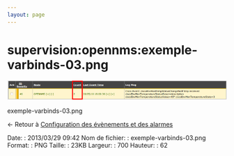 ```yaml
---
layout: page
---
```


supervision:opennms:exemple-varbinds-03.png
===========================================

[![exemple-varbinds-03.png](../../../assets/media/supervision/opennms/exemple-varbinds-03.png@cache=&w=700&h=62 "exemple-varbinds-03.png")](../../../assets/media/supervision/opennms/exemple-varbinds-03.png@cache= "Afficher le fichier original")

exemple-varbinds-03.png

← Retour à [Configuration des évènements et des
alarmes](../../../opennms/events-alarms.html "opennms:events-alarms")

Date:
:   2013/03/29 09:42
Nom de fichier:
:   exemple-varbinds-03.png
Format:
:   PNG
Taille:
:   23KB
Largeur:
:   700
Hauteur:
:   62

